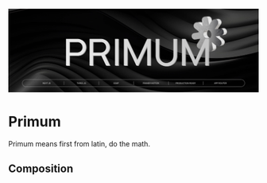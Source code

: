 ![Banner](./public/banner.png)

# Primum

Primum means first from latin, do the math.

## Composition
